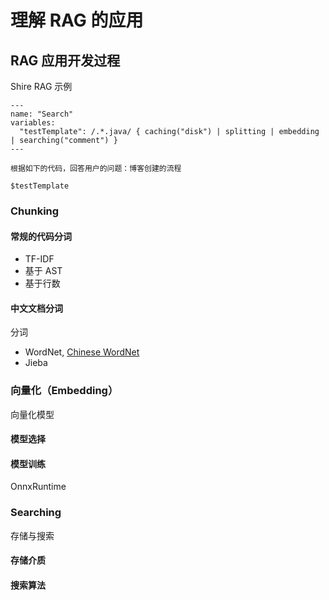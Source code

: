 # 理解 RAG 的应用


## RAG 应用开发过程

Shire RAG 示例

```shire
---
name: "Search"
variables:
  "testTemplate": /.*.java/ { caching("disk") | splitting | embedding | searching("comment") }
---

根据如下的代码，回答用户的问题：博客创建的流程

$testTemplate
```

### Chunking 

#### 常规的代码分词

- TF-IDF
- 基于 AST
- 基于行数

#### 中文文档分词

分词

- WordNet, [Chinese WordNet](https://github.com/lopentu/CwnGraph)
- Jieba

### 向量化（Embedding）

向量化模型

#### 模型选择

#### 模型训练

OnnxRuntime


### Searching

存储与搜索

#### 存储介质


#### 搜索算法



